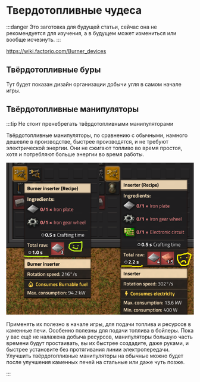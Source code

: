 # Твердотопливные чудеса

:::danger
Это заготовка для будущей статьи, сейчас она не рекомендуется для изучения, а в будущем может измениться или вообще исчезнуть.
:::

https://wiki.factorio.com/Burner_devices

## Твёрдотопливные буры

Тут будет показан дизайн организации добычи угля в самом начале игры.

## Твёрдотопливные манипуляторы

:::tip Не стоит пренебрегать твёрдотопливными манипуляторами

Твёрдотопливные манипуляторы, по сравнению с обычными, намного дешевле в производстве, быстрее производятся, и не требуют электрической энергии. Они не сжигают топливо во время простоя, хотя и потребляют больше энергии во время работы.

![Сравнение манипуляторов](../_images/HowToStartNewGame/BurnerDevices.01.png)

Применять их полезно в начале игры, для подачи топлива и ресурсов в каменные печи. Особенно полезны для подачи топлива в бойлеры. Пока у вас ещё не налажена добыча ресурсов, манипуляторы большую часть времени будут простаивать, вы их быстрее создадите, даже руками, и быстрее установите без протягивания линии электропередачи. Улучшить твёрдотопливные манипуляторы на обычные можно будет после улучшения каменных печей на стальные или даже чуть позже.

:::